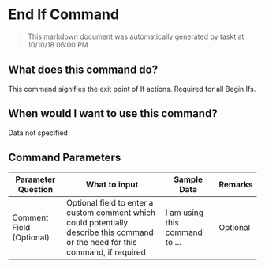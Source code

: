 <!--TITLE: End If Command -->
<!-- SUBTITLE: a command in the If Commands group -->
# End If Command


> This markdown document was automatically generated by taskt at 10/10/18 06:00 PM


## What does this command do?
This command signifies the exit point of If actions.  Required for all Begin Ifs.


## When would I want to use this command?
Data not specified


## Command Parameters
| Parameter Question   	| What to input  	|  Sample Data 	| Remarks  	|
| ---                    | ---               | ---           | ---       |
|Comment Field (Optional)|Optional field to enter a custom comment which could potentially describe this command or the need for this command, if required|I am using this command to ...|Optional|


